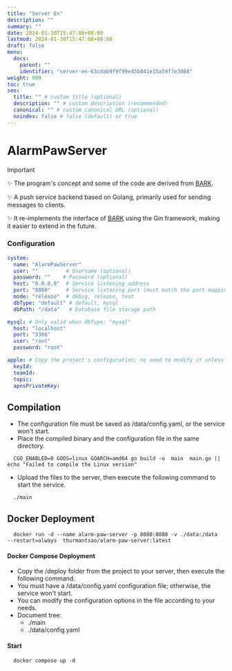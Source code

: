 ```yaml
---
title: "Server En"
description: ""
summary: ""
date: 2024-01-30T15:47:08+08:00
lastmod: 2024-01-30T15:47:08+08:00
draft: false
menu:
  docs:
    parent: ""
    identifier: "server-en-63cdab9f9f99e45b841e15a59f7e3088"
weight: 999
toc: true
seo:
  title: "" # custom title (optional)
  description: "" # custom description (recommended)
  canonical: "" # custom canonical URL (optional)
  noindex: false # false (default) or true
---
```



# AlarmPawServer

> [!IMPORTANT]
> ✨  The program's concept and some of the code are derived from [BARK](https://github.com/Finb/bark-server).
>
> ✨  A push service backend based on Golang, primarily used for sending messages to clients.
>
> ✨  It re-implements the interface of [BARK](https://github.com/Finb/bark-server) using the Gin framework, making it easier to extend in the future.

### Configuration

```yaml
system:
  name: "AlarmPawServer"
  user: ""         # Username (optional)
  password: ""    # Password (optional)
  host: "0.0.0.0"  # Service listening address
  port: "8080"     # Service listening port (must match the port mapping in Docker Compose)
  mode: "release"  # debug, release, test
  dbType: "default" # default, mysql
  dbPath: "/data"   # Database file storage path

mysql: # Only valid when dbType: "mysql"
  host: "localhost"
  port: "3306"
  user: "root"
  password: "root"

apple: # Copy the project's configuration; no need to modify it unless compiling your app
  keyId:
  teamId:
  topic:
  apnsPrivateKey:
```

## Compilation
* The configuration file must be saved as /data/config.yaml, or the service won't start.
* Place the compiled binary and the configuration file in the same directory.
```shell
  CGO_ENABLED=0 GOOS=linux GOARCH=amd64 go build -o  main  main.go || echo "Failed to compile the Linux version"

```
* Upload the files to the server, then execute the following command to start the service.

```shell
  ./main
```
## Docker Deployment
```shell
  docker run -d --name alarm-paw-server -p 8080:8080 -v ./data:/data  --restart=always  thurmantsao/alarm-paw-server:latest
```
#### Docker Compose Deployment
* Copy the /deploy folder from the project to your server, then execute the following command.
* You must have a /data/config.yaml configuration file; otherwise, the service won't start.
* You can modify the configuration options in the file according to your needs.
* Document tree:
  - ./main 
  - ./data/config.yaml



#### Start
```shell
  docker compose up -d
```